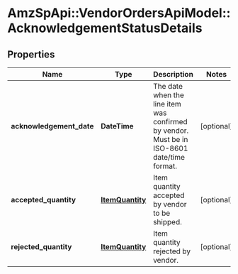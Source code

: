 # AmzSpApi::VendorOrdersApiModel::AcknowledgementStatusDetails

## Properties
Name | Type | Description | Notes
------------ | ------------- | ------------- | -------------
**acknowledgement_date** | **DateTime** | The date when the line item was confirmed by vendor. Must be in ISO-8601 date/time format. | [optional] 
**accepted_quantity** | [**ItemQuantity**](ItemQuantity.md) | Item quantity accepted by vendor to be shipped. | [optional] 
**rejected_quantity** | [**ItemQuantity**](ItemQuantity.md) | Item quantity rejected by vendor. | [optional] 


